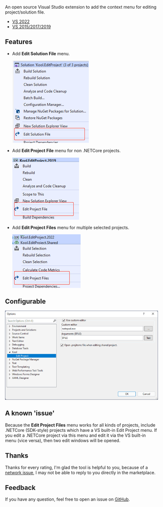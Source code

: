 An open source Visual Studio extension to add the context menu for editing project/solution file.

- [VS 2022](https://marketplace.visualstudio.com/items?itemName=Heku.EditProject2022)
- [VS 2015/2017/2019](https://marketplace.visualstudio.com/items?itemName=Heku.EditProject)

## Features

- Add **Edit Solution File** menu.

    ![Edit Solution Screenshot](Screenshots/Solution.png)

- Add **Edit Project File** menu for non .NETCore projects.

    ![Edit Single Project Screenshot](Screenshots/SingleProject.png)
    
- Add **Edit Project Files** menu for multiple selected projects.
  
    ![Edit Multiple Projects Screenshot](Screenshots/MultipleProjects.png)

## Configurable

![Configurable](Screenshots/Options.png)

## A known 'issue'

Because the **Edit Project Files** menu works for all kinds of projects, include .NETCore (SDK-style) projects which have a VS built-in Edit Project menu.
If you edit a .NETCore project via this menu and edit it via the VS built-in menu (vice versa), then two edit windows will be opened.

## Thanks

Thanks for every rating, I'm glad the tool is helpful to you,
because of a [network issue](https://github.com/heku/Kool.VsDiff/issues/5),
I may not be able to reply to you directly in the marketplace.

## Feedback

If you have any question, feel free to open an issue on [GitHub](https://github.com/heku/kool.editproject).